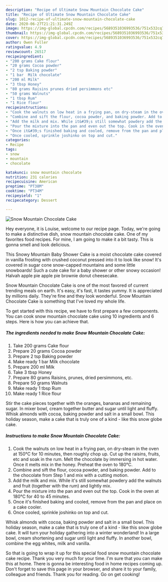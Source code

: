 ```yaml
---
description: "Recipe of Ultimate Snow Mountain Chocolate Cake"
title: "Recipe of Ultimate Snow Mountain Chocolate Cake"
slug: 1012-recipe-of-ultimate-snow-mountain-chocolate-cake
date: 2020-06-27T21:21:31.249Z
image: https://img-global.cpcdn.com/recipes/5689351036993536/751x532cq70/snow-mountain-chocolate-cake-recipe-main-photo.jpg
thumbnail: https://img-global.cpcdn.com/recipes/5689351036993536/751x532cq70/snow-mountain-chocolate-cake-recipe-main-photo.jpg
cover: https://img-global.cpcdn.com/recipes/5689351036993536/751x532cq70/snow-mountain-chocolate-cake-recipe-main-photo.jpg
author: Owen Fuller
ratingvalue: 4.9
reviewcount: 26517
recipeingredient:
- "200 grams Cake flour"
- "20 grams Cocoa powder"
- "2 tsp Baking powder"
- "1 bar  Milk chocolate"
- "200 ml Milk"
- "3 tbsp Honey"
- "80 grams Raisins prunes dried persimmons etc"
- "50 grams Walnuts"
- "1 tbsp Rum"
- "1 Rice flour"
recipeinstructions:
- "Cook the walnuts on low heat in a frying pan, on dry-steam in the oven at 150°C for 10 minutes, then roughly chop up. Cut up the raisins, fruits, etc and soak in the rum. Melt the chocolate by immersing in hot water. Once it melts mix in the honey. Preheat the oven to 180°C."
- "Combine and sift the flour, cocoa powder, and baking powder. Add to the chocolate from Step 1 and mix with a cutting motion."
- "Add the milk and mix. While it&#39;s still somewhat powdery add the walnuts and fruit (together with the rum) and lightly mix."
- "Pour the mixture into the pan and even out the top. Cook in the oven at 180°C for 40 to 45 minutes."
- "Once it&#39;s finished baking and cooled, remove from the pan and place on a cake cooler."
- "Once cooled, sprinkle joshinko on top and cut."
categories:
- Recipe
tags:
- snow
- mountain
- chocolate

katakunci: snow mountain chocolate 
nutrition: 231 calories
recipecuisine: American
preptime: "PT38M"
cooktime: "PT34M"
recipeyield: "1"
recipecategory: Dessert

---
```



![Snow Mountain Chocolate Cake](https://img-global.cpcdn.com/recipes/5689351036993536/751x532cq70/snow-mountain-chocolate-cake-recipe-main-photo.jpg)

Hey everyone, it is Louise, welcome to our recipe page. Today, we're going to make a distinctive dish, snow mountain chocolate cake. One of my favorites food recipes. For mine, I am going to make it a bit tasty. This is gonna smell and look delicious.

This Snowy Mountain Baby Shower Cake is a moist chocolate cake covered in vanilla frosting with crushed coconut pressed into it to look like snow! It&#39;s covered in sugar cone snow-capped mountains and some little snowboards! Such a cute cake for a baby shower or other snowy occasion! Halvah apple pie apple pie brownie donut cheesecake.

Snow Mountain Chocolate Cake is one of the most favored of current trending meals on earth. It's easy, it's fast, it tastes yummy. It is appreciated by millions daily. They're fine and they look wonderful. Snow Mountain Chocolate Cake is something that I've loved my whole life.


To get started with this recipe, we have to first prepare a few components. You can cook snow mountain chocolate cake using 10 ingredients and 6 steps. Here is how you can achieve that.

<!--inarticleads1-->

##### The ingredients needed to make Snow Mountain Chocolate Cake:

1. Take 200 grams Cake flour
1. Prepare 20 grams Cocoa powder
1. Prepare 2 tsp Baking powder
1. Make ready 1 bar  Milk chocolate
1. Prepare 200 ml Milk
1. Take 3 tbsp Honey
1. Prepare 80 grams Raisins, prunes, dried persimmons, etc.
1. Prepare 50 grams Walnuts
1. Make ready 1 tbsp Rum
1. Make ready 1 Rice flour


Stir the cake pieces together with the oranges, bananas and remaining sugar. In mixer bowl, cream together butter and sugar until light and fluffy. Whisk almonds with cocoa, baking powder and salt in a small bowl. This holiday season, make a cake that is truly one of a kind - like this snow globe cake. 

<!--inarticleads2-->

##### Instructions to make Snow Mountain Chocolate Cake:

1. Cook the walnuts on low heat in a frying pan, on dry-steam in the oven at 150°C for 10 minutes, then roughly chop up. Cut up the raisins, fruits, etc and soak in the rum. Melt the chocolate by immersing in hot water. Once it melts mix in the honey. Preheat the oven to 180°C.
1. Combine and sift the flour, cocoa powder, and baking powder. Add to the chocolate from Step 1 and mix with a cutting motion.
1. Add the milk and mix. While it&#39;s still somewhat powdery add the walnuts and fruit (together with the rum) and lightly mix.
1. Pour the mixture into the pan and even out the top. Cook in the oven at 180°C for 40 to 45 minutes.
1. Once it&#39;s finished baking and cooled, remove from the pan and place on a cake cooler.
1. Once cooled, sprinkle joshinko on top and cut.


Whisk almonds with cocoa, baking powder and salt in a small bowl. This holiday season, make a cake that is truly one of a kind - like this snow globe cake. It will turn your holiday gathering into a winter wonderland! In a large bowl, cream shortening and sugar until light and fluffy. In another bowl, combine the egg whites, milk and vanilla. 

So that is going to wrap it up for this special food snow mountain chocolate cake recipe. Thank you very much for your time. I'm sure that you can make this at home. There is gonna be interesting food in home recipes coming up. Don't forget to save this page in your browser, and share it to your family, colleague and friends. Thank you for reading. Go on get cooking!

